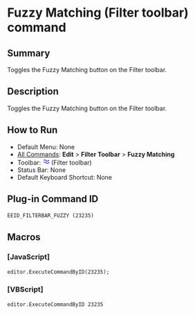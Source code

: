 # Fuzzy Matching (Filter toolbar) command

## Summary

Toggles the Fuzzy Matching button on the Filter toolbar.

## Description

Toggles the Fuzzy Matching button on the Filter toolbar.

## How to Run

- Default Menu: None
- [All Commands](../tools/all_commands): **Edit** \> **Filter Toolbar**
\> **Fuzzy Matching**
- Toolbar: ![](../../images/fuzzy.png) (Filter toolbar)
- Status Bar: None
- Default Keyboard Shortcut: None

## Plug-in Command ID

```
EEID_FILTERBAR_FUZZY (23235)
```

## Macros

### \[JavaScript\]

```
editor.ExecuteCommandByID(23235);
```

### \[VBScript\]

```
editor.ExecuteCommandByID 23235
```
